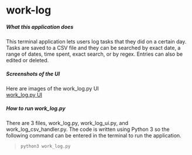 # work-log

##### What this application does
This terminal application lets users log tasks that they did on a certain day.  Tasks are saved to a CSV file and they can be searched by exact date, a range of dates, time spent, exact search, or by regex.  Entries can also be edited or deleted.

##### Screenshots of the UI
Here are images of the work_log.py UI   
[work_log.py UI](https://www.flickr.com/photos/156561177@N03/albums/72157707127372484 "Work Log UI")

##### How to run work_log.py
There are 3 files, work_log.py, work_log_ui.py, and work_log_csv_handler.py.  The code is written using Python 3 so the following command can be entered in the terminal to run the application.

>`python3 work_log.py`
